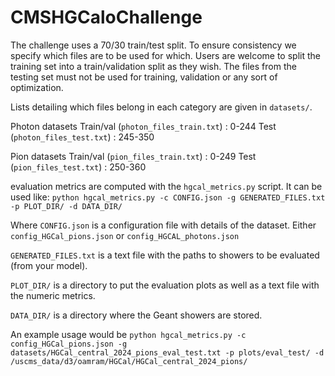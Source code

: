 # CMSHGCaloChallenge


The challenge uses a 70/30 train/test split.
To ensure consistency we specify which files are to be used for which.
Users are welcome to split the training set into a train/validation split as they
wish.
The files from the testing set must not be used for training, validation or any sort of optimization. 

Lists detailing which files belong in each category are given in `datasets/`.

Photon datasets
Train/val (`photon_files_train.txt`) : 0-244
Test (`photon_files_test.txt`) : 245-350


Pion datasets
Train/val (`pion_files_train.txt`) : 0-249
Test (`pion_files_test.txt`) : 250-360


evaluation metrics are computed with the `hgcal_metrics.py` script.
It can be used like:
`python hgcal_metrics.py -c CONFIG.json -g GENERATED_FILES.txt -p PLOT_DIR/ -d DATA_DIR/`

Where `CONFIG.json` is a configuration file with details of the dataset. Either
`config_HGCal_pions.json` or `config_HGCAL_photons.json` 

`GENERATED_FILES.txt` is a text file with the paths to showers to be evaluated (from your model).

`PLOT_DIR/` is a directory to put the evaluation plots as well as a text file
with the numeric metrics.

`DATA_DIR/` is a directory where the Geant showers are stored.


An example usage would be
`python hgcal_metrics.py -c config_HGCal_pions.json -g datasets/HGCal_central_2024_pions_eval_test.txt -p plots/eval_test/ -d  /uscms_data/d3/oamram/HGCal/HGCal_central_2024_pions/`


